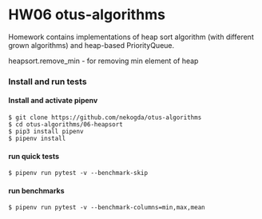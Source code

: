 # HW06 otus-algorithms

Homework contains implementations of heap sort algorithm (with different grown algorithms) and heap-based PriorityQueue.

heapsort.remove_min - for removing min element of heap

### Install and run tests

#### Install and activate pipenv
```
$ git clone https://github.com/nekogda/otus-algorithms
$ cd otus-algorithms/06-heapsort
$ pip3 install pipenv
$ pipenv install
```

#### run quick tests
```
$ pipenv run pytest -v --benchmark-skip
```
#### run benchmarks
```
$ pipenv run pytest -v --benchmark-columns=min,max,mean
```

